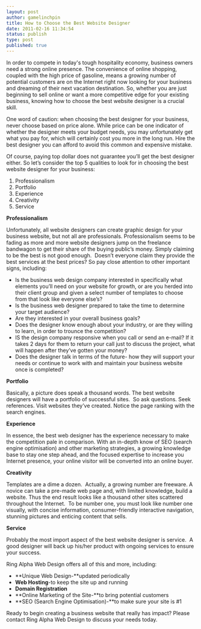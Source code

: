 ```yaml
---
layout: post
author: gamelinchpin
title: How to Choose the Best Website Designer
date: 2011-02-16 11:34:54
status: publish
type: post
published: true
---
```

In order to compete in today's tough hospitality economy, business
owners need a strong online presence. The convenience of online
shopping, coupled with the high price of gasoline, means a growing
number of potential customers are on the Internet right now looking for
your business and dreaming of their next vacation destination. So,
whether you are just beginning to sell online or want a more competitive
edge for your existing business, knowing how to choose the best website
designer is a crucial skill.

One word of
caution: when choosing the best designer for your business, never choose based on price alone. While price can be one indicator of whether the designer meets your budget needs, you may unfortunately get what you pay for, which will certainly cost you more in the long run. Hire the best designer you can afford to avoid this common and expensive
mistake.

Of course, paying top dollar does not guarantee you’ll get the best
designer either. So let’s consider the top 5 qualities to look for in
choosing the best website designer for your
business:

1.  Professionalism
2.  Portfolio
3.  Experience
4.  Creativity
5.  Service

**Professionalism**

Unfortunately, all website designers can create graphic design for your
business website, but not all are professionals. Professionalism seems
to be fading as more and more website designers jump on the freelance
bandwagon to get their share of the buying public’s money. Simply
claiming to be the best is not good enough.  Doesn’t everyone claim they
provide the best services at the best prices? So pay close attention to
other important signs,
including:

-   Is the business web design company interested in specifically what
    elements you’ll need on your website for growth, or are you herded
    into their client group and given a select number of templates to
    choose from that look like everyone else’s?
-   Is the business web designer prepared to take the time to determine
    your target audience?
-   Are they interested in your overall business goals?
-   Does the designer know enough about your industry, or are they
    willing to learn, in order to trounce the competition?
-   IS the design company responsive when you call or send an e-mail? If
    it takes 2 days for them to return your call just to discuss the
    project, what will happen after they’ve gotten your money?
-   Does the designer talk in terms of the future- how they will support
    your needs or continue to work with and maintain your business
    website once is completed?

**Portfolio**

Basically, a picture does speak a thousand words. The best website
designers will have a portfolio of successful sites.  So ask questions.
Seek references. Visit websites they’ve created. Notice the page ranking
with the search engines.

**Experience**

In essence, the best web designer has the experience necessary to make
the competition pale in comparison. With an in-depth know of SEO (search
engine optimisation) and other marketing strategies, a growing knowledge
base to stay one step ahead, and the focused expertise to increase you
Internet presence, your online visitor will be converted into an online
buyer.

**Creativity**

Templates are a dime a dozen.  Actually, a growing number are freeware.
A novice can take a pre-made web page and, with limited knowledge, build
a website. Thus the end result looks like a thousand other sites
scattered throughout the Internet.  To be number one, you must look like
number one visually, with concise information, consumer-friendly
interactive navigation, stunning pictures and enticing content that
sells.

**Service**

Probably the most import aspect of the best website designer is
service.  A good designer will back up his/her product with ongoing
services to ensure your success.

Ring Alpha Web Design offers all of this and more,
including:

-   **Unique Web Design-**updated periodically
-   **Web Hosting**-to keep the site up and running
-   **Domain Registration**
-   **Online Marketing of the Site-**to bring potential customers
-   **SEO (Search Engine Optimisation)-**to make sure your site is \#1

Ready to begin creating a business website that really has impact?
Please contact Ring Alpha Web Design to discuss your needs today.
